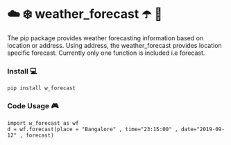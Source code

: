# :cloud: :snowflake: weather_forecast :open_umbrella: :satellite:



The pip package provides weather forecasting information based on location or address. Using address, the weather_forecast provides location specific forecast. Currently only one function is included i.e forecast. 



### Install :computer:
```
pip install w_forecast
```

### Code Usage :video_game:
```
import w_forecast as wf
d = wf.forecast(place = "Bangalore" , time="23:15:00" , date="2019-09-12" , forecast)
```





```
